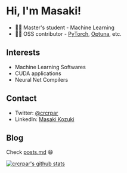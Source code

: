 # Hi, I'm Masaki!

- 👨‍🎓 Master's student - Machine Learning
- 👨‍💻 OSS contributor - [PyTorch](https://github.com/pytorch/pytorch), [Optuna](https://github.com/optuna/optuna), etc.

## Interests
- Machine Learning Softwares
- CUDA applications
- Neural Net Compilers

## Contact
- Twitter: [@crcrpar](https://twitter.com/crcrpar)
- LinkedIn: [Masaki Kozuki](https://www.linkedin.com/in/masaki-kozuki/)

## Blog
Check [posts.md](https://github.com/crcrpar/crcrpar/blob/master/posts.md) 😄

[![crcrpar's github stats](https://github-readme-stats.vercel.app/api?username=crcrpar)](https://github.com/anuraghazra/github-readme-stats)
